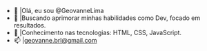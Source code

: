 - 👋 |Olá, eu sou @GeovanneLima
- 👀 |Buscando aprimorar minhas habilidades como Dev, focado em resultados. 
- 🌱 |Conhecimento nas tecnologias: HTML, CSS, JavaScript. 
- 📫 |geovanne.brl@gmail.com 
<!---
GeovanneLima/GeovanneLima is a ✨ special ✨ repository because its `README.md` (this file) appears on your GitHub profile.
You can click the Preview link to take a look at your changes.
--->
